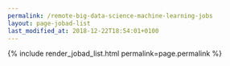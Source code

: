 ```yaml
---
permalink: /remote-big-data-science-machine-learning-jobs
layout: page-jobad-list
last_modified_at: 2018-12-22T18:54:01+0100
---
```

{% include render_jobad_list.html permalink=page.permalink %}
